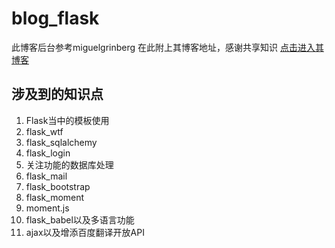 # blog_flask
此博客后台参考miguelgrinberg 在此附上其博客地址，感谢共享知识  [点击进入其博客](https://blog.miguelgrinberg.com/index)
## 涉及到的知识点
1. Flask当中的模板使用
2. flask_wtf
3. flask_sqlalchemy
4. flask_login
5. 关注功能的数据库处理
6. flask_mail
7. flask_bootstrap
8. flask_moment
9. moment.js
10. flask_babel以及多语言功能
11. ajax以及增添百度翻译开放API
   
